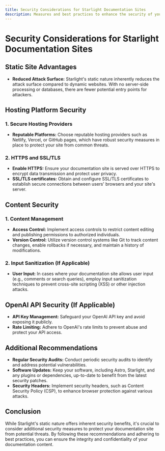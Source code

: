 ```yaml
--- 
title: Security Considerations for Starlight Documentation Sites 
description: Measures and best practices to enhance the security of your Starlight documentation site. 
---
```


# Security Considerations for Starlight Documentation Sites 

## Static Site Advantages 

- **Reduced Attack Surface:** Starlight's static nature inherently reduces the attack surface compared to dynamic websites. With no server-side processing or databases, there are fewer potential entry points for attackers. 

## Hosting Platform Security

### 1. Secure Hosting Providers 

- **Reputable Platforms:** Choose reputable hosting providers such as Netlify, Vercel, or GitHub pages, which have robust security measures in place to protect your site from common threats. 

### 2. HTTPS and SSL/TLS

- **Enable HTTPS:** Ensure your documentation site is served over HTTPS to encrypt data transmission and protect user privacy.
- **SSL/TLS certificates:** Obtain and configure SSL/TLS certificates to establish secure connections between users' browsers and your site's server. 

## Content Security 

### 1. Content Management 

- **Access Control:** Implement access controls to restrict content editing and publishing permissions to authorized individuals.
- **Version Control:** Utilize version control systems like Git to track content changes, enable rollbacks if necessary, and maintain a history of modifications.

### 2. Input Sanitization (If Applicable)

- **User Input:** In cases where your documentation site allows user input (e.g., comments or search queries), employ input sanitization techniques to prevent cross-site scripting (XSS) or other injection attacks. 


## OpenAI API Security (If Applicable)

- **API Key Management:** Safeguard your OpenAI API key and avoid exposing it publicly. 
- **Rate Limiting:**  Adhere to OpenAI's rate limits to prevent abuse and protect your API access. 


## Additional Recommendations

- **Regular Security Audits:** Conduct periodic security audits to identify and address potential vulnerabilities.
- **Software Updates:** Keep your software, including Astro, Starlight, and any plugins or dependencies, up-to-date to benefit from the latest security patches.
- **Security Headers:** Implement security headers, such as Content Security Policy (CSP), to enhance browser protection against various attacks. 


## Conclusion

While Starlight's static nature offers inherent security benefits, it's crucial to consider additional security measures to protect your documentation site from potential threats. By following these recommendations and adhering to best practices, you can ensure the integrity and confidentiality of your documentation content. 
